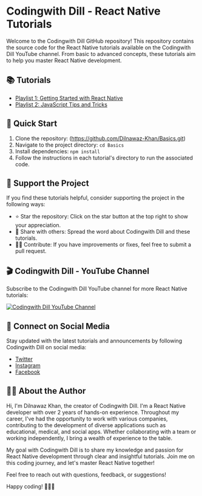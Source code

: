 # Codingwith Dill - React Native Tutorials

Welcome to the Codingwith Dill GitHub repository! This repository contains the source code for the React Native tutorials available on the Codingwith Dill YouTube channel. From basic to advanced concepts, these tutorials aim to help you master React Native development.

## 📚 Tutorials

- [Playlist 1: Getting Started with React Native](https://www.youtube.com/playlist?list=PLGfq5HREZt-pIW5tHHGhr28c4xAqkjPKg)
- [Playlist 2: JavaScript Tips and Tricks](https://www.youtube.com/playlist?list=PLGfq5HREZt-q2FP06Glvz_7qxxalfiLSt)
<!-- - [Tutorial 3: Building a Custom React Native Component](#) -->
<!-- Add more tutorials as you create them -->

## 🚀 Quick Start

1. Clone the repository: (https://github.com/Dilnawaz-Khan/Basics.git)
2. Navigate to the project directory: `cd Basics`
3. Install dependencies: `npm install`
4. Follow the instructions in each tutorial's directory to run the associated code.

## 🌟 Support the Project

If you find these tutorials helpful, consider supporting the project in the following ways:

- ⭐ Star the repository: Click on the star button at the top right to show your appreciation.
- 📢 Share with others: Spread the word about Codingwith Dill and these tutorials.
- 🧑‍💻 Contribute: If you have improvements or fixes, feel free to submit a pull request.

## 🎬 Codingwith Dill - YouTube Channel

Subscribe to the Codingwith Dill YouTube channel for more React Native tutorials:

[![Codingwith Dill YouTube Channel](https://yt3.googleusercontent.com/60CEyUDx22iwjRKsPaGmzAASYnn8zTekBMv75NeNoLZRuOkJ8ZC5sa-_pzx0_O2a9P-d836igQ=s176-c-k-c0x00ffffff-no-rj)](https://www.youtube.com/channel/UCn9EJ8TFwJsD8iAIISCUVmw)


## 📱 Connect on Social Media

Stay updated with the latest tutorials and announcements by following Codingwith Dill on social media:

- [Twitter](https://twitter.com/this_is_dill?t=LkonBx8yKL_C9aGZRKm0dA&s=09)
- [Instagram](https://instagram.com/dill_sayss)
- [Facebook](https://www.facebook.com/learnbydill)
<!-- Add other social media platforms -->

## 👨‍💻 About the Author

Hi, I'm Dilnawaz Khan, the creator of Codingwith Dill. I'm a React Native developer with over 2 years of hands-on experience. Throughout my career, I've had the opportunity to work with various companies, contributing to the development of diverse applications such as educational, medical, and social apps. Whether collaborating with a team or working independently, I bring a wealth of experience to the table.

My goal with Codingwith Dill is to share my knowledge and passion for React Native development through clear and insightful tutorials. Join me on this coding journey, and let's master React Native together!

Feel free to reach out with questions, feedback, or suggestions!

Happy coding! 👩‍💻🚀

